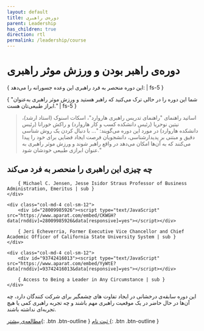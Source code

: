 ```yaml
---
layout: default
title: دوره‌‌ی راهبری
parent: Leadership
has_children: true
direction: rtl
permalink: /leadership/course
---
```


# دوره‌ی راهبر بودن و ورزش موثر راهبری 

{ این دوره منحصر به فرد راهبری این وعده جسورانه را می‌دهد: | fs-5 }

{ "شما این دوره را در حالی ‌ترک می‌کنید که راهبر هستید و ورزش موثر راهبری به‌عنوان ابراز طبیعی‌تان هست." | fs-5 }

> اساتید راهنمای "راهنمای تدریس راهبری هاروارد"، اسکات اسنوک (استاد ارشد)، نیتین نوحریا (رئیس دانشکده کسب و کار هاروارد) و راکش خورانا (رئیس دانشکده هاروارد) در مورد این دوره می‌گویند: "... با دنبال کردن یک روش شناسی دقیق و مبتنی بر پدیدارشناسی، دانشجویان فرصت ایجاد فضایی برای خود را پیدا می‌کنند که به آن‌ها امکان می‌دهد در واقع راهبر شوند و ورزش موثر راهبری به عنوان ابرازی طبیعی خودشان شود."

## چه چیزی این راهبری را منحصر به فرد می‌کند

<div class="row my-2" dir="ltr">
    <div class="col-md-4 col-sm-12">
        <div id="88333913263"><script type="text/JavaScript" src="https://www.aparat.com/embed/QPYRG?data[rnddiv]=88333913263&data[responsive]=yes"></script></div>

        { Michael C. Jensen, Jesse Isidor Straus Professor of Business Administration, Emeritus | sub }
    </div>

    <div class="col-md-4 col-sm-12">
        <div id="28009985926"><script type="text/JavaScript" src="https://www.aparat.com/embed/CKWGH?data[rnddiv]=28009985926&data[responsive]=yes"></script></div>

        { Jeri Echeverria, Former Executive Vice Chancellor and Chief Academic Officer of California State University System | sub }
    </div>

    <div class="col-md-4 col-sm-12">
        <div id="93742416013"><script type="text/JavaScript" src="https://www.aparat.com/embed/YyWtE?data[rnddiv]=93742416013&data[responsive]=yes"></script></div>

        { Access to Being a Leader in Any Circumstance | sub }
    </div>
</div>

این دوره سابقه‌ی درخشانی در ایجاد تفاوت های چشمگیر برای شرکت کنندگان دارد، چه آن‌ها در حال حاضر در یک موقعیت راهبری مهم باشند و چه تجربه راهبری کمی یا هیچ تجربه‌ای نداشته باشند.

[مطالعه‌ی بیشتر](./course/a-new-model-of-leadership){: .btn .btn-outline }
[ ثبت نام ](./course/upcoming-courses){: .btn .btn-outline }
